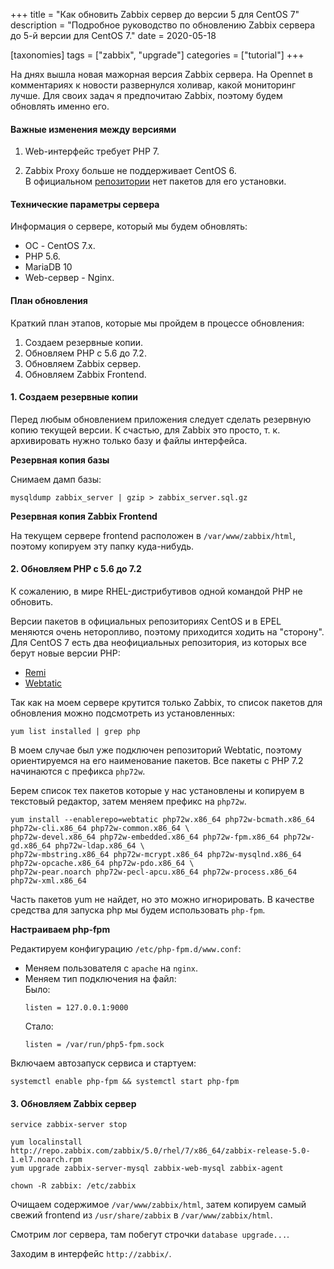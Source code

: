+++
title = "Как обновить Zabbix сервер до версии 5 для CentOS 7"
description = "Подробное руководство по обновлению Zabbix сервера до 5-й версии для CentOS 7."
date = 2020-05-18

[taxonomies]
tags = ["zabbix", "upgrade"]
categories = ["tutorial"]
+++

На днях вышла новая мажорная версия Zabbix сервера. На Opennet в комментариях к новости развернулся холивар, какой
мониторинг лучше. Для своих задач я предпочитаю Zabbix, поэтому будем обновлять именно его.

#### Важные изменения между версиями

1. Web-интерфейс требует PHP 7.

2. Zabbix Proxy больше не поддерживает CentOS 6.  
   В официальном [репозитории](http://repo.zabbix.com/zabbix/5.0/rhel/6/x86_64/) нет пакетов для его установки. 

#### Технические параметры сервера

Информация о сервере, который мы будем обновлять:

- ОС - CentOS 7.x.
- PHP 5.6.
- MariaDB 10
- Web-сервер - Nginx.

#### План обновления

Краткий план этапов, которые мы пройдем в процессе обновления:

1. Создаем резервные копии.
2. Обновляем PHP с 5.6 до 7.2.
3. Обновляем Zabbix сервер.
4. Обновляем Zabbix Frontend.

#### 1. Создаем резервные копии

Перед любым обновлением приложения следует сделать резервную копию текущей версии. 
К счастью, для Zabbix это просто, т. к. архивировать нужно только базу и файлы интерфейса.

**Резервная копия базы**

Снимаем дамп базы:

```shell script
mysqldump zabbix_server | gzip > zabbix_server.sql.gz
```

**Резервная копия Zabbix Frontend**

На текущем сервере frontend расположен в `/var/www/zabbix/html`, поэтому копируем эту папку куда-нибудь.

#### 2. Обновляем PHP с 5.6 до 7.2

К сожалению, в мире RHEL-дистрибутивов одной командой PHP не обновить.

Версии пакетов в официальных репозиториях CentOS и в EPEL меняются очень неторопливо, поэтому приходится ходить на "сторону".
Для CentOS 7 есть два неофициальных репозитория, из которых все берут новые версии PHP:

- [Remi](https://rpms.remirepo.net/)
- [Webtatic](https://webtatic.com/projects/yum-repository/)

Так как на моем сервере крутится только Zabbix, то список пакетов для обновления можно подсмотреть из установленных: 

```shell script
yum list installed | grep php
```

В моем случае был уже подключен репозиторий Webtatic, поэтому ориентируемся на его наименование пакетов. 
Все пакеты с PHP 7.2 начинаются с префикса `php72w`. 

Берем список тех пакетов которые у нас установлены и копируем в текстовый редактор, затем меняем префикс на `php72w`.

```shell script
yum install --enablerepo=webtatic php72w.x86_64 php72w-bcmath.x86_64 php72w-cli.x86_64 php72w-common.x86_64 \
php72w-devel.x86_64 php72w-embedded.x86_64 php72w-fpm.x86_64 php72w-gd.x86_64 php72w-ldap.x86_64 \ 
php72w-mbstring.x86_64 php72w-mcrypt.x86_64 php72w-mysqlnd.x86_64 php72w-opcache.x86_64 php72w-pdo.x86_64 \
php72w-pear.noarch php72w-pecl-apcu.x86_64 php72w-process.x86_64 php72w-xml.x86_64
```

Часть пакетов yum не найдет, но это можно игнорировать. В качестве средства для запуска php 
мы будем использовать `php-fpm`.

**Настраиваем php-fpm**

Редактируем конфигурацию `/etc/php-fpm.d/www.conf`:

- Меняем пользователя с `apache` на `nginx`.
- Меняем тип подключения на файл:  
  Было:
  ```
  listen = 127.0.0.1:9000
  ```
  Стало:
  ```
  listen = /var/run/php5-fpm.sock
  ```

Включаем автозапуск сервиса и стартуем:

```shell script
systemctl enable php-fpm && systemctl start php-fpm
```

#### 3. Обновляем Zabbix сервер

```shell script
service zabbix-server stop

yum localinstall http://repo.zabbix.com/zabbix/5.0/rhel/7/x86_64/zabbix-release-5.0-1.el7.noarch.rpm
yum upgrade zabbix-server-mysql zabbix-web-mysql zabbix-agent

chown -R zabbix: /etc/zabbix
```

Очищаем содержимое `/var/www/zabbix/html`, затем копируем самый свежий 
frontend из `/usr/share/zabbix` в `/var/www/zabbix/html`.

Смотрим лог сервера, там побегут строчки `database upgrade...`.

Заходим в интерфейс `http://zabbix/`.
